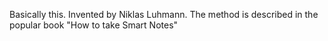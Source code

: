 Basically this.
Invented by Niklas Luhmann.
The method is described in the popular book "How to take Smart Notes"